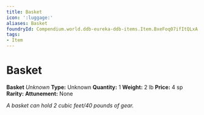 ```yaml
---
title: Basket
icon: ':luggage:'
aliases: Basket
foundryId: Compendium.world.ddb-eureka-ddb-items.Item.BxeFoq07ifItQLxA
tags:
- Item
---
```


# Basket

**Basket**
_Unknown_
**Type:** Unknown
**Quantity:** 1
**Weight:** 2 lb
**Price:** 4 sp
**Rarity:** 
**Attunement:** None

*A basket can hold 2 cubic feet/40 pounds of gear.*